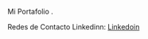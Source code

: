 Mi Portafolio .

Redes de Contacto
Linkedinn: [Linkedoin](https://www.linkedin.com/in/albertocontrerasb/)
